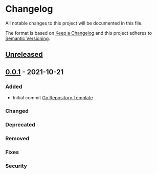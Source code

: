 # Changelog

All notable changes to this project will be documented in this file.

The format is based on [Keep a Changelog](https://keepachangelog.com/en/1.1.0/)
and this project adheres to [Semantic Versioning](https://semver.org/spec/v2.0.0.html).

## [Unreleased]

## [0.0.1] - 2021-10-21
### Added
- Initial commit [Go Repository Template](https://github.com/golang-templates/seed)
### Changed
### Deprecated
### Removed
### Fixes
### Security

[Unreleased]: https://github.com/asphaltbuffet/ogma/compare/v0.0.1...HEAD
[0.0.1]: https://github.com/asphaltbuffet/ogma/releases/tag/v0.0.1
